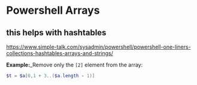 

# Powershell Arrays



## this helps with hashtables

https://www.simple-talk.com/sysadmin/powershell/powershell-one-liners-collections-hashtables-arrays-and-strings/


**Example:**_Remove only the `[2]` element from the array:
```powershell
$t = $a[0,1 + 3..($a.length - 1)]
```

